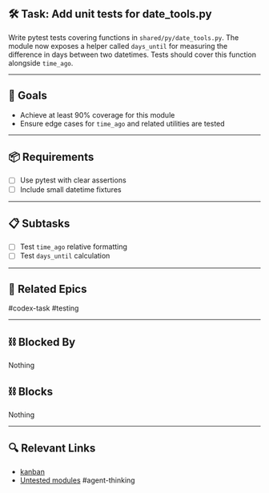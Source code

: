 ## 🛠️ Task: Add unit tests for date_tools.py

Write pytest tests covering functions in `shared/py/date_tools.py`.
The module now exposes a helper called `days_until` for measuring the
difference in days between two datetimes. Tests should cover this
function alongside `time_ago`.

---

## 🎯 Goals
- Achieve at least 90% coverage for this module
- Ensure edge cases for `time_ago` and related utilities are tested

---

## 📦 Requirements
- [ ] Use pytest with clear assertions
- [ ] Include small datetime fixtures

---

## 📋 Subtasks
- [ ] Test `time_ago` relative formatting
- [ ] Test `days_until` calculation

---

## 🔗 Related Epics
#codex-task #testing

---

## ⛓️ Blocked By
Nothing

## ⛓️ Blocks
Nothing

---

## 🔍 Relevant Links
- [kanban](../boards/kanban.md)
- [Untested modules](../../untested-code.md)
#agent-thinking
